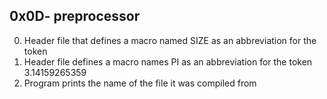 ## 0x0D- preprocessor
0. Header file that defines a macro named SIZE as an abbreviation for the token
1. Header file defines a macro names PI as an abbreviation for the token 3.14159265359
2. Program prints the name of the file it was compiled from
